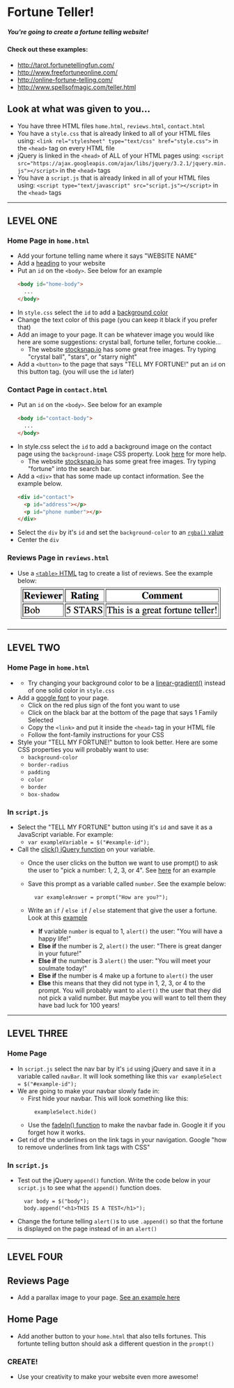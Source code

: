 # Fortune Teller!

##### You're going to create a fortune telling website!

#### Check out these examples:
* http://tarot.fortunetellingfun.com/
* http://www.freefortuneonline.com/
* http://online-fortune-telling.com/
* http://www.spellsofmagic.com/teller.html

## Look at what was given to you...
* You have three HTML files `home.html`, `reviews.html`, `contact.html`
* You have a `style.css` that is already linked to all of your HTML files using: `<link rel="stylesheet" type="text/css" href="style.css">` in the `<head>` tag on every HTML file
* jQuery is linked in the `<head>` of ALL of your HTML pages using: `<script src="https://ajax.googleapis.com/ajax/libs/jquery/3.2.1/jquery.min.js"></script>` in the `<head>` tags
* You have a `script.js` that is already linked in all of your HTML files using: `<script type="text/javascript" src="script.js"></script>` in the `<head>` tags

_____________________________________________________________________________ 
## LEVEL ONE

### Home Page in `home.html`
* Add your fortune telling name where it says "WEBSITE NAME"
* Add a [heading](https://www.w3schools.com/html/html_headings.asp) to your website
* Put an `id` on the `<body>`. See below for an example
  ``` HTML
  <body id="home-body">
    ...
  </body>
  ```
* In `style.css` select the `id` to add a [background color](https://www.w3schools.com/cssref/pr_background-color.asp)
* Change the text color of this page (you can keep it black if you prefer that)
* Add an image to your page. It can be whatever image you would like here are some suggestions: crystal ball, fortune teller, fortune cookie...
  * The website [stocksnap.io](https://stocksnap.io/) has some great free images. Try typing "crystal ball", "stars", or "starry night"
* Add a `<button>` to the page that says "TELL MY FORTUNE!" put an `id` on this button tag. (you will use the `id` later)

### Contact Page in `contact.html`
* Put an `id` on the `<body>`. See below for an example
  ``` HTML
  <body id="contact-body">
    ...
  </body>
  ```
* In style.css select the `id` to add a background image on the contact page using the `background-image` CSS property. Look [here](https://css-tricks.com/perfect-full-page-background-image/) for more help. 
  * The website [stocksnap.io](https://stocksnap.io/) has some great free images. Try typing "fortune" into the search bar.
* Add a `<div>` that has some made up contact information. See the example below.
  ``` HTML
  <div id="contact">
    <p id="address"></p>
    <p id="phone number"></p>
  </div>
  ```
* Select the `div` by it's `id` and set the `background-color` to an [`rgba()` value](https://www.w3schools.com/cssref/tryit.asp?filename=trycss_color_rgba)
* Center the `div`

### Reviews Page in `reviews.html`
* Use a [`<table>` HTML](https://www.w3schools.com/html/html_tables.asp) tag to create a list of reviews. See the example below:
  ![example table](images/example-table.png)

_____________________________________________________________________________
## LEVEL TWO

### Home Page in `home.html`
* * Try changing your background color to be a [linear-gradient()](https://developer.mozilla.org/en-US/docs/Web/CSS/linear-gradient) instead of one solid color in `style.css`
* Add a [google font](https://fonts.google.com/) to your page.
  * Click on the red plus sign of the font you want to use
  * Click on the black bar at the bottom of the page that says 1 Family Selected
  * Copy the `<link>` and put it inside the `<head>` tag in your HTML file
  * Follow the font-family instructions for your CSS
* Style your "TELL MY FORTUNE!" button to look better. Here are some CSS properties you will probably want to use:
  * `background-color`
  * `border-radius`
  * `padding`
  * `color`
  * `border`
  * `box-shadow`


### In `script.js`
* Select the "TELL MY FORTUNE" button using it's `id` and save it as a JavaScript variable. For example:
  * ``` var exampleVariable = $("#example-id"); ```
* Call the [click() jQuery function](https://api.jquery.com/click/) on your variable. 
  * Once the user clicks on the button we want to use prompt() to ask the user to "pick a number: 1, 2, 3, or 4". See [here](https://www.w3schools.com/jsref/met_win_prompt.asp) for an example
  * Save this prompt as a variable called `number`. See the example below:
    ```
      var exampleAnswer = prompt("How are you?");
    ```
    
  * Write an `if` / `else if` / `else` statement that give the user a fortune. Look at this [example](https://www.w3schools.com/js/js_if_else.asp)
    * **If** variable `number` is equal to 1, `alert()` the user: "You will have a happy life!"
    * **Else if** the number is 2, `alert()` the user: "There is great danger in your future!"
    * **Else if** the number is 3 `alert()` the user: "You will meet your soulmate today!"
    * **Else if** the number is 4 make up a fortune to  `alert()` the user
    * **Else** this means that they did not type in 1, 2, 3, or 4 to the prompt. You will probably want to `alert()` the user that they did not pick a valid number. But maybe you will want to tell them they have bad luck for 100 years!

_____________________________________________________________________________
## LEVEL THREE

### Home Page
* In `script.js` select the nav bar by it's `id` using jQuery and save it in a variable called `navBar`. It will look something like this 
  ` var exampleSelect = $("#example-id"); `
* We are going to make your navbar slowly fade in:
  * First hide your navbar. This will look something like this:
    ``` 
      exampleSelect.hide()
    ```
  * Use the [fadeIn() function](http://api.jquery.com/fadein/) to make the navbar fade in. Google it if you forget how it works.
* Get rid of the underlines on the link tags in your navigation. Google "how to remove underlines from link tags with CSS"


### In `script.js`
* Test out the jQuery `append()` function. Write the code below in your `script.js` to see what the `append()` function does.
  ``` 
    var body = $("body");
    body.append("<h1>THIS IS A TEST</h1>");
  ```
* Change the fortune telling `alert()`s to use `.append()` so that the fortune is displayed on the page instead of in an `alert()`

_____________________________________________________________________________
## LEVEL FOUR

## Reviews Page
* Add a parallax image to your page. [See an example here](https://www.w3schools.com/howto/howto_css_parallax.asp)

## Home Page
* Add another button to your `home.html` that also tells fortunes. This fortunte telling button should ask a different question in the `prompt()`

### CREATE!
* Use your creativity to make your website even more awesome!





